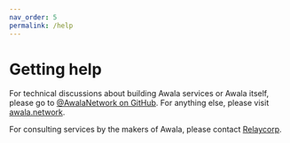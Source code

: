 ```yaml
---
nav_order: 5
permalink: /help
---
```


# Getting help

For technical discussions about building Awala services or Awala itself, please go to [@AwalaNetwork on GitHub](https://github.com/orgs/AwalaNetwork/discussions). For anything else, please visit [awala.network](https://awala.network/community).

For consulting services by the makers of Awala, please contact [Relaycorp](https://relaycorp.tech).
